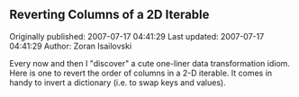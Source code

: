 ## Reverting Columns of a 2D Iterable 
Originally published: 2007-07-17 04:41:29 
Last updated: 2007-07-17 04:41:29 
Author: Zoran Isailovski 
 
Every now and then I "discover" a cute one-liner data transformation idiom. Here is one to revert the order of columns in a 2-D iterable. It comes in handy to invert a dictionary (i.e. to swap keys and values).